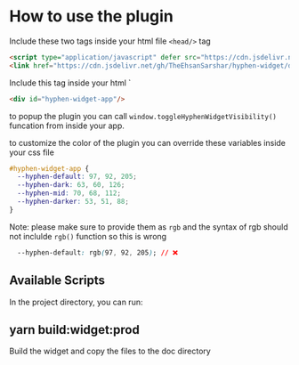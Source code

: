 # How to use the plugin

Include these two tags inside your html file `<head/>` tag

```html
<script type="application/javascript" defer src="https://cdn.jsdelivr.net/gh/TheEhsanSarshar/hyphen-widget/doc/hyphen-widget.js"/>
<link href="https://cdn.jsdelivr.net/gh/TheEhsanSarshar/hyphen-widget/doc/main.css" rel="stylesheet" />
```
Include this tag inside your html `<body />
```html
<div id="hyphen-widget-app"/>
```

to popup the plugin you can call `window.toggleHyphenWidgetVisibility()` funcation from inside your app.

to customize the color of the plugin
you can override these variables inside your css file
```css
#hyphen-widget-app {
  --hyphen-default: 97, 92, 205;
  --hyphen-dark: 63, 60, 126;
  --hyphen-mid: 70, 68, 112;
  --hyphen-darker: 53, 51, 88;
}
```
Note: please make sure to provide them as `rgb` and the syntax of rgb should not inclulde `rgb()` function
so this is wrong
```css
  --hyphen-default: rgb(97, 92, 205); // ❌
```


## Available Scripts

In the project directory, you can run:

## yarn build:widget:prod
Build the widget and copy the files to the doc directory
